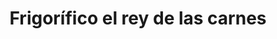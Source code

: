---
title: "Frigorífico el rey de las carnes"
url: /barcelona/frigorifico-el-rey-de-las-carnes/
shop: Metzgerei
---